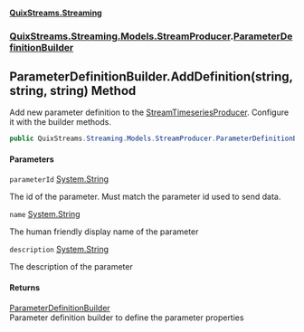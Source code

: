 #### [QuixStreams.Streaming](index.md 'index')
### [QuixStreams.Streaming.Models.StreamProducer](QuixStreams.Streaming.Models.StreamProducer.md 'QuixStreams.Streaming.Models.StreamProducer').[ParameterDefinitionBuilder](ParameterDefinitionBuilder.md 'QuixStreams.Streaming.Models.StreamProducer.ParameterDefinitionBuilder')

## ParameterDefinitionBuilder.AddDefinition(string, string, string) Method

Add new parameter definition to the [StreamTimeseriesProducer](StreamTimeseriesProducer.md 'QuixStreams.Streaming.Models.StreamProducer.StreamTimeseriesProducer'). Configure it with the builder methods.

```csharp
public QuixStreams.Streaming.Models.StreamProducer.ParameterDefinitionBuilder AddDefinition(string parameterId, string name=null, string description=null);
```
#### Parameters

<a name='QuixStreams.Streaming.Models.StreamProducer.ParameterDefinitionBuilder.AddDefinition(string,string,string).parameterId'></a>

`parameterId` [System.String](https://docs.microsoft.com/en-us/dotnet/api/System.String 'System.String')

The id of the parameter. Must match the parameter id used to send data.

<a name='QuixStreams.Streaming.Models.StreamProducer.ParameterDefinitionBuilder.AddDefinition(string,string,string).name'></a>

`name` [System.String](https://docs.microsoft.com/en-us/dotnet/api/System.String 'System.String')

The human friendly display name of the parameter

<a name='QuixStreams.Streaming.Models.StreamProducer.ParameterDefinitionBuilder.AddDefinition(string,string,string).description'></a>

`description` [System.String](https://docs.microsoft.com/en-us/dotnet/api/System.String 'System.String')

The description of the parameter

#### Returns
[ParameterDefinitionBuilder](ParameterDefinitionBuilder.md 'QuixStreams.Streaming.Models.StreamProducer.ParameterDefinitionBuilder')  
Parameter definition builder to define the parameter properties